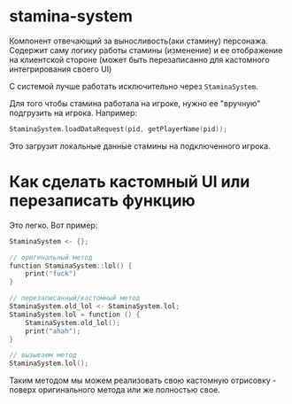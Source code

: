 # stamina-system

Компонент отвечающий за выносливость(аки стамину) персонажа. Содержит саму логику работы стамины (изменение)
и ее отображение на клиентской стороне (может быть перезаписанно для кастомного интегрирования своего UI)

С системой лучше работать исключительно через `StaminaSystem`.

Для того чтобы стамина работала на игроке, нужно ее "вручную" подгрузить на игрока. Например:
```c
StaminaSystem.loadDataRequest(pid, getPlayerName(pid));
```

Это загрузит локальные данные стамины на подключенного игрока.

# Как сделать кастомный UI или перезаписать функцию

Это легко. Вот пример:

```c
StaminaSystem <- {};

// оригинальный метод
function StaminaSystem::lol() {
    print("fuck")
}

// перезаписанный/кастомный метод
StaminaSystem.old_lol <- StaminaSystem.lol;
StaminaSystem.lol = function () {
    StaminaSystem.old_lol();
    print("ahah");
}

// вызываем метод
StaminaSystem.lol();
```

Таким методом мы можем реализовать свою кастомную отрисовку - поверх оригинального метода или же полностью свое.
